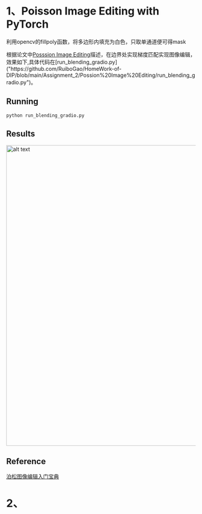 # 1、Poisson Image Editing with PyTorch

利用opencv的fillpoly函数，将多边形内填充为白色，只取单通道便可得mask

根据论文中[Posssion Image Editing](“https://github.com/RuiboGao/HomeWork-of-DIP/blob/main/Assignment_2/Possion%20Image%20Editing/Poisson%20Image%20Editing.pdf")描述，在边界处实现梯度匹配实现图像编辑，效果如下,具体代码在[run_blending_gradio.py]("https://github.com/RuiboGao/HomeWork-of-DIP/blob/main/Assignment_2/Possion%20Image%20Editing/run_blending_gradio.py")。
## Running
    python run_blending_gradio.py

## Results
<img src="https://github.com/RuiboGao/HomeWork-of-DIP/blob/main/Assignment_2/Possion%20Image%20Editing/Poisson%20Image%20Editing.pdf/assignment2_1.gif/" alt="alt text" width="800">

## Reference
[泊松图像编辑入门宝典](https://buptjz.github.io/2014/03/17/poissonImageEditing)


# 2、
